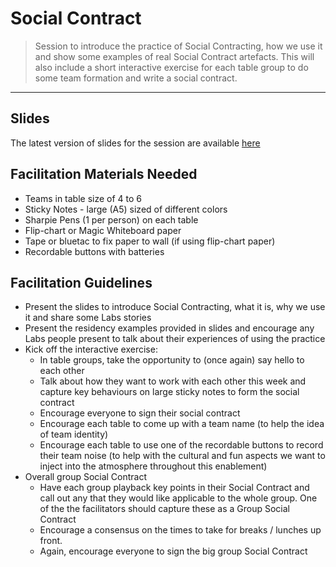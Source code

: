# Social Contract

> Session to introduce the practice of Social Contracting, how we use it and show some examples of real Social Contract artefacts. This will also include a short interactive exercise for each table group to do some team formation and write a social contract. 

_____


## Slides

The latest version of slides for the session are available [here](https://docs.google.com/presentation/d/1u3BYZ7aEu9_0bnUmrQWAVMHI0at4Ay5ixyez4sQns6Q/edit?usp=sharing)


## Facilitation Materials Needed

* Teams in table size of 4 to 6
* Sticky Notes - large (A5) sized of different colors
* Sharpie Pens (1 per person) on each table
* Flip-chart or Magic Whiteboard paper
* Tape or bluetac to fix paper to wall (if using flip-chart paper)
* Recordable buttons with batteries



## Facilitation Guidelines

* Present the slides to introduce Social Contracting, what it is, why we use it and share some Labs stories
* Present the residency examples provided in slides and encourage any Labs people present to talk about their experiences of using the practice
* Kick off the interactive exercise:
    * In table groups, take the opportunity to (once again) say hello to each other
    * Talk about how they want to work with each other this week and capture key behaviours on large sticky notes to form the social contract
    * Encourage everyone to sign their social contract
    * Encourage each table to come up with a team name (to help the idea of team identity)
    * Encourage each table to use one of the recordable buttons to record their team noise (to help with the cultural and fun aspects we want to inject into the atmosphere throughout this enablement)
* Overall group Social Contract
    * Have each group playback key points in their Social Contract and call out any that they would like applicable to the whole group. One of the the facilitators should capture these as a Group Social Contract
    * Encourage a consensus on the times to take for breaks / lunches up front.
    * Again, encourage everyone to sign the big group Social Contract
